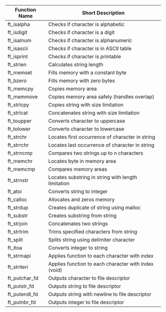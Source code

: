 | Function Name | Short Description |
|--------------|-------------------|
| ft_isalpha | Checks if character is alphabetic |
| ft_isdigit | Checks if character is a digit |
| ft_isalnum | Checks if character is alphanumeric |
| ft_isascii | Checks if character is in ASCII table |
| ft_isprint | Checks if character is printable |
| ft_strlen | Calculates string length |
| ft_memset | Fills memory with a constant byte |
| ft_bzero | Fills memory with zero bytes |
| ft_memcpy | Copies memory area |
| ft_memmove | Copies memory area safely (handles overlap) |
| ft_strlcpy | Copies string with size limitation |
| ft_strlcat | Concatenates string with size limitation |
| ft_toupper | Converts character to uppercase |
| ft_tolower | Converts character to lowercase |
| ft_strchr | Locates first occurrence of character in string |
| ft_strrchr | Locates last occurrence of character in string |
| ft_strncmp | Compares two strings up to n characters |
| ft_memchr | Locates byte in memory area |
| ft_memcmp | Compares memory areas |
| ft_strnstr | Locates substring in string with length limitation |
| ft_atoi | Converts string to integer |
| ft_calloc | Allocates and zeros memory |
| ft_strdup | Creates duplicate of string using malloc |
| ft_substr | Creates substring from string |
| ft_strjoin | Concatenates two strings |
| ft_strtrim | Trims specified characters from string |
| ft_split | Splits string using delimiter character |
| ft_itoa | Converts integer to string |
| ft_strmapi | Applies function to each character with index |
| ft_striteri | Applies function to each character with index (void) |
| ft_putchar_fd | Outputs character to file descriptor |
| ft_putstr_fd | Outputs string to file descriptor |
| ft_putendl_fd | Outputs string with newline to file descriptor |
| ft_putnbr_fd | Outputs integer to file descriptor |